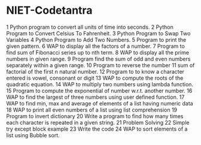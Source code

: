# NIET-Codetantra
1		Python program to convert all units of time into seconds.
2		Python Program to Convert Celsius To Fahrenheit.
3		Python Program to Swap Two Variables
4		Python Program to Add Two Numbers.
5		Program to print the given pattern.
6		WAP to display all the factors of a number.
7		Program to find sum of Fibonacci series up to nth term.
8		WAP to display all the prime numbers in given range.
9		Program find the sum of odd and even numbers separately within a given range.
10		Program to reverse the number
11		sum of factorial of the first n natural number.
12		Program to to know a character entered is vowel, consonant or digit
13		WAP to compute the roots of the quadratic equation.
14		WAP to multiply two numbers using lambda function.
15		Program to compute the exponential of number w.r.t. another number.
16		WAP to find the largest of three numbers using user defined function.
17		WAP to find min, max and average of elements of a list having numeric data
18		WAP to print all even numbers of a list using list comprehension
19		Program to invert dictionary
20		Write a program to find how many times each character is repeated in a given string.
21		Problem Solving
22		Simple try except block example
23		Write the code
24		WAP to sort elements of a list using Bubble sort.

